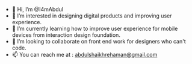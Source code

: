 - 👋 Hi, I’m @I4mAbdul
- 👀 I’m interested in designing digital products and improving user experience.
- 🌱 I’m currently learning how to improve user experience for mobile devices from interaction design foundation.
- 💞️ I’m looking to collaborate on front end work for designers who can't code.
- 📫 You can reach me at : abdulshaikhrehaman@gmail.com

<!---
I4mAbdul/I4mAbdul is a ✨ special ✨ repository because its `README.md` (this file) appears on your GitHub profile.
You can click the Preview link to take a look at your changes.
--->

